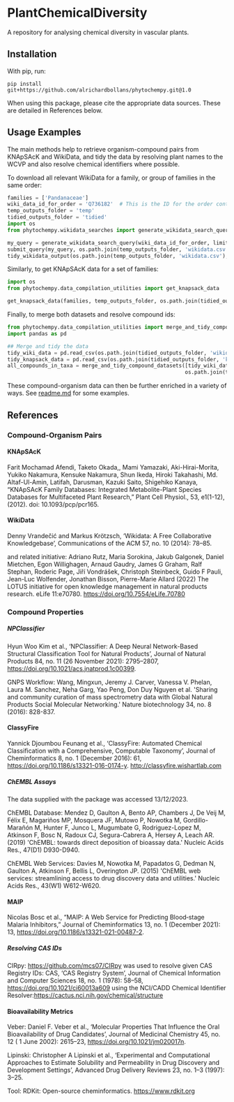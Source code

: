 # PlantChemicalDiversity

A repository for analysing chemical diversity in vascular plants.

## Installation

With pip, run:

`pip install git+https://github.com/alrichardbollans/phytochempy.git@1.0`

When using this package, please cite the appropriate data sources. These are detailed in References below.

## Usage Examples

The main methods help to retrieve organism-compound pairs from KNApSAcK and WikiData, and tidy the data by resolving plant names to the WCVP and also
resolve chemical identifiers where possible.

To download all relevant WikiData for a family, or group of families in the same order:

```python
families = ['Pandanaceae']
wiki_data_id_for_order = 'Q736182'  # This is the ID for the order containing `families`
temp_outputs_folder = 'temp'
tidied_outputs_folder = 'tidied'
import os
from phytochempy.wikidata_searches import generate_wikidata_search_query, submit_query, tidy_wikidata_output

my_query = generate_wikidata_search_query(wiki_data_id_for_order, limit=1000000)
submit_query(my_query, os.path.join(temp_outputs_folder, 'wikidata.csv'), query_limit=1000000)
tidy_wikidata_output(os.path.join(temp_outputs_folder, 'wikidata.csv'), os.path.join(tidied_outputs_folder, 'wikidata.csv'))

```

Similarly, to get KNApSAcK data for a set of families:

```python
import os
from phytochempy.data_compilation_utilities import get_knapsack_data

get_knapsack_data(families, temp_outputs_folder, os.path.join(tidied_outputs_folder, 'knapsack_data.csv'))

```

Finally, to merge both datasets and resolve compound ids:

```python
from phytochempy.data_compilation_utilities import merge_and_tidy_compound_datasets
import pandas as pd

## Merge and tidy the data
tidy_wiki_data = pd.read_csv(os.path.join(tidied_outputs_folder, 'wikidata.csv'), index_col=0)
tidy_knapsack_data = pd.read_csv(os.path.join(tidied_outputs_folder, 'knapsack_data.csv'), index_col=0)
all_compounds_in_taxa = merge_and_tidy_compound_datasets([tidy_wiki_data, tidy_knapsack_data],
                                                         os.path.join(tidied_outputs_folder, 'merged_data.csv'))
```

These compound-organism data can then be further enriched in a variety of ways. See [readme.md](phytochempy%2Fcompound_properties%2Freadme.md) for
some examples.

## References

### Compound-Organism Pairs

#### KNApSAcK

Farit Mochamad Afendi, Taketo Okada,, Mami Yamazaki, Aki-Hirai-Morita, Yukiko Nakamura,
Kensuke Nakamura, Shun Ikeda, Hiroki Takahashi, Md. Altaf-Ul-Amin, Latifah, Darusman, Kazuki
Saito, Shigehiko Kanaya, “KNApSAcK Family Databases: Integrated Metabolite-Plant Species
Databases for Multifaceted Plant Research,” Plant Cell Physiol., 53, e1(1-12), (2012). doi:
10.1093/pcp/pcr165.

#### WikiData

Denny Vrandečić and Markus Krötzsch, ‘Wikidata: A Free Collaborative Knowledgebase’, Communications of the ACM 57, no. 10 (2014): 78–85.

and related initiative:
Adriano Rutz, Maria Sorokina, Jakub Galgonek, Daniel Mietchen, Egon Willighagen, Arnaud Gaudry, James G Graham,
Ralf Stephan, Roderic Page, Jiří Vondrášek, Christoph Steinbeck, Guido F Pauli, Jean-Luc Wolfender, Jonathan Bisson,
Pierre-Marie Allard (2022)
The LOTUS initiative for open knowledge management in natural products research.
eLife 11:e70780. https://doi.org/10.7554/eLife.70780

### Compound Properties

##### NPClassifier

Hyun Woo Kim et al., ‘NPClassifier: A Deep Neural Network-Based Structural Classification Tool for Natural Products’,
Journal of Natural Products 84, no. 11 (26 November 2021): 2795–2807, https://doi.org/10.1021/acs.jnatprod.1c00399.

GNPS Workflow:
Wang, Mingxun, Jeremy J. Carver, Vanessa V. Phelan, Laura M. Sanchez, Neha Garg, Yao Peng, Don Duy Nguyen et al. 'Sharing and community curation of
mass spectrometry data with Global Natural Products Social Molecular Networking.' Nature biotechnology 34, no. 8 (2016): 828-837.

#### ClassyFire

Yannick Djoumbou Feunang et al., ‘ClassyFire: Automated Chemical Classification with a Comprehensive, Computable Taxonomy’,
Journal of Cheminformatics 8, no. 1 (December 2016): 61, https://doi.org/10.1186/s13321-016-0174-y.
http://classyfire.wishartlab.com

##### ChEMBL Assays

The data supplied with the package was accessed 13/12/2023.

ChEMBL Database:
Mendez D, Gaulton A, Bento AP, Chambers J, De Veij M, Félix E, Magariños MP, Mosquera JF, Mutowo P, Nowotka M, Gordillo-Marañón M, Hunter F, Junco L,
Mugumbate G, Rodriguez-Lopez M, Atkinson F, Bosc N, Radoux CJ, Segura-Cabrera A, Hersey A, Leach AR. (2019) 'ChEMBL: towards direct deposition of
bioassay data.' Nucleic Acids Res., 47(D1) D930-D940.

ChEMBL Web Services:
Davies M, Nowotka M, Papadatos G, Dedman N, Gaulton A, Atkinson F, Bellis L, Overington JP. (2015) 'ChEMBL web services: streamlining access to drug
discovery data and utilities.' Nucleic Acids Res., 43(W1) W612-W620.

#### MAIP

Nicolas Bosc et al., “MAIP: A Web Service for Predicting Blood‐stage Malaria Inhibitors,”
Journal of Cheminformatics 13, no. 1 (December 2021): 13, https://doi.org/10.1186/s13321-021-00487-2.

##### Resolving CAS IDs

CIRpy: https://github.com/mcs07/CIRpy was used to resolve given CAS Registry IDs:
CAS, ‘CAS Registry System’, Journal of Chemical Information and Computer Sciences 18, no. 1 (1978): 58–58, https://doi.org/10.1021/ci60013a609
using the NCI/CADD Chemical Identifier Resolver:https://cactus.nci.nih.gov/chemical/structure

#### Bioavailability Metrics

Veber:
Daniel F. Veber et al., ‘Molecular Properties That Influence the Oral Bioavailability of Drug Candidates’, Journal of Medicinal Chemistry 45, no. 12 (
1 June 2002): 2615–23, https://doi.org/10.1021/jm020017n.

Lipinski:
Christopher A Lipinski et al., ‘Experimental and Computational Approaches to Estimate Solubility and Permeability in Drug Discovery and Development
Settings’, Advanced Drug Delivery Reviews 23, no. 1–3 (1997): 3–25.

Tool:
RDKit: Open-source cheminformatics. https://www.rdkit.org

